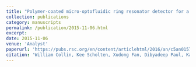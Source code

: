 ```yaml
---
title: "Polymer-coated micro-optofluidic ring resonator detector for a comprehensive two-dimensional gas chromatographic microsystem: μGC × μGC–μOFRR"
collection: publications
category: manuscripts
permalink: /publication/2015-11-06.html
excerpt: 
date: 2015-11-06
venue: 'Analyst'
paperurl: 'https://pubs.rsc.org/en/content/articlehtml/2016/an/c5an01570g'
citation: 'William Collin, Kee Scholten, Xudong Fan, Dibyadeep Paul, Katsuo Kurabayashi, Edward Zellers. (2016). &quot;Polymer-coated micro-optofluidic ring resonator detector for a comprehensive two-dimensional gas chromatographic microsystem: μGC × μGC–μOFRR.&quot; <i>Analyst</i>. 141(1).'
---
```

<!--The contents above will be part of a list of publications, if the user clicks the link for the publication than the contents of section will be rendered as a full page, allowing you to provide more information about the paper for the reader. When publications are displayed as a single page, the contents of the above "citation" field will automatically be included below this section in a smaller font.-->

